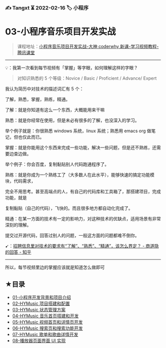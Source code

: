 ### ✍️ Tangxt ⏳ 2022-02-16 🏷️ 小程序

# 03-小程序音乐项目开发实战

> 课程地址：[小程序音乐项目开发实战-大神 coderwhy 新课-学习视频教程-腾讯课堂](https://ke.qq.com/course/4162214)

---

💡：我第一次看到每节视频有「掌握」等字眼，如何理解这样的字眼？

> 对知识熟悉的 5 个等级：Novice / Basic / Proficient / Advance/ Expert

我认为简历中对技术的描述词汇有 5 个：

了解，熟悉，掌握，熟练，精通。

了解：就是你知道有这么一个东西，大概能用来干嘛

熟悉：就是你经常在使用，但是未必有很多的了解，也没深入的学习。

举个例子就是：你很熟悉 windows 系统，linux 系统；熟悉用 emacs org 做笔记，但也仅此而已。

掌握：就是你能用这个东西来完成一些功能，解决一些问题，但是还不熟练，还需要边查边做。

举个例子：你会百度，复制黏贴别人代码跑通程序了。

熟练：就是你成为一个熟练工了（大多数人在此水平），能够快速的搞定功能模块，代码需求，

完全不用思考。甚至高端点的人，有自己的代码库和工具箱了，那搭建项目，完成功能，就是

复制黏贴（自己的代码），飞快的。而且很多地方都自动化完成了。

精通：在某一方面的技术有一定的影响力，对这种技术的优缺点，适用场景有非常深刻的理解。

提交过开源代码，回答过别人的问题，一般这方面的问题都难不倒你。

➹：[招聘信息里对技术的要求有“了解”、“熟悉”、“精通”，该怎么界定？ - 商道隐的回答 - 知乎](https://www.zhihu.com/question/19557902/answer/209712415)

---

所以，每节视频里边的掌握应该就是知道怎么做即可

## ★目录

- [01-⼩程序开发背景和项⽬介绍](./01.md)
- [02-HYMusic 项⽬搭建和配置](./02.md)
- [03-HYMusic 状态管理⽅案](./03.md)
- [04-HYMusic ⾳乐⾸⻚搭建和开发](./04.md)
- [05-HYMusic 视频⾸⻚和详情⻚开发](./05.md)
- [06-HYMusic 搜索⻚和搜索功能开发](./06.md)
- [07-HYMusic 歌单和歌曲详情开发](./07.md)
- [08-播放器⻚⾯界⾯ UI 实现](./08.md)